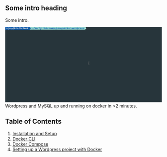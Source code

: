 ## Some intro heading

Some intro.

![Running Wordpress with docker](images/docker-wordpress.gif)
Wordpress and MySQL up and running on docker in <2 minutes.

## Table of Contents

1. [Installation and Setup](installation-setup)
2. [Docker CLI](docker-cli)
3. [Docker Compose](docker-compose)
4. [Setting up a Wordpress project with Docker](wordpress)
